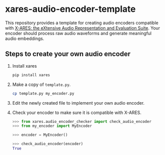 # xares-audio-encoder-template

This repository provides a template for creating audio encoders compatible with [X-ARES: the eXtensive Audio Representation and Evaluation Suite](https://github.com/jimbozhang/xares). Your encoder should process raw audio waveforms and generate meaningful audio embeddings.

## Steps to create your own audio encoder

1. Install xares

    ```bash
    pip install xares
    ```

1. Make a copy of `template.py`.

    ```bash
    cp template.py my_encoder.py
    ```

1. Edit the newly created file to implement your own audio encoder.

1. Check your encoder to make sure it is compatible with X-ARES.

    ```python
    >>> from xares.audio_encoder_checker import check_audio_encoder
    >>> from my_encoder import MyEncoder

    >>> encoder = MyEncoder()

    >>> check_audio_encoder(encoder)
    True
    ```
